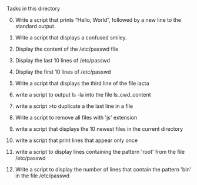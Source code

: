 
Tasks in this directory

0. Write a script that prints “Hello, World”, followed by a new line to the standard output.

1. Write a script that displays a confused smiley.

2. Display the content of the /etc/passwd file

4. Display the last 10 lines of /etc/passwd

5. Display the first 10 lines of /etc/passwd

6. Write a script that displays the third line of the file iacta

8. write a script to output ls -la into the file ls_cwd_content

9. write a script  >to duplicate a the last line in a file

10. Write a script to remove all files with 'js' extension

12. write a script that displays the 10 newest files in the current directory

13. write a script that print lines that appear only once

14. write a script to display lines containing the pattern 'root' from the file /etc/passwd

15. Write a script to display the number of lines that contain the pattern 'bin' in the file /etc/passwd

